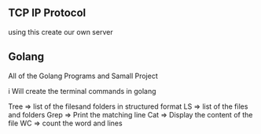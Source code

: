 ## TCP IP Protocol

using this create our own server





## Golang

All of the Golang Programs and Samall Project 

i Will create the terminal commands in golang

Tree  =>  list of the filesand folders in structured format
LS    =>  list of the files and folders
Grep  =>  Print the matching line
Cat   =>  Display the content of the file
WC    =>  count the word and lines
